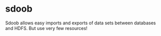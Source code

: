 # sdoob
Sdoob allows easy imports and exports of data sets between databases and HDFS. But use very few resources!
